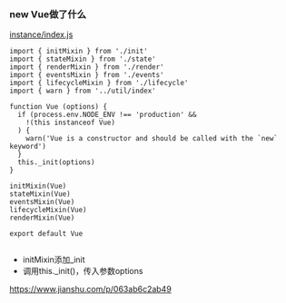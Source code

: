 ### new Vue做了什么
[instance/index.js](https://github.com/vuejs/vue/blob/dev/src/core/instance/index.js)

```
import { initMixin } from './init'
import { stateMixin } from './state'
import { renderMixin } from './render'
import { eventsMixin } from './events'
import { lifecycleMixin } from './lifecycle'
import { warn } from '../util/index'

function Vue (options) {
  if (process.env.NODE_ENV !== 'production' &&
    !(this instanceof Vue)
  ) {
    warn('Vue is a constructor and should be called with the `new` keyword')
  }
  this._init(options)
}

initMixin(Vue)
stateMixin(Vue)
eventsMixin(Vue)
lifecycleMixin(Vue)
renderMixin(Vue)

export default Vue


```
* initMixin添加_init
* 调用this._init()，传入参数options


https://www.jianshu.com/p/063ab6c2ab49
